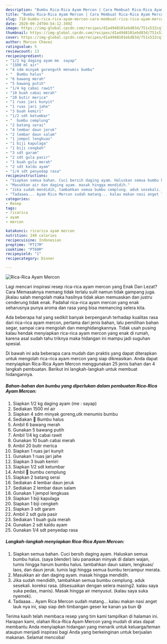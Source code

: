 ```yaml
---
description: "Bumbu Rica-Rica Ayam Mercon | Cara Membuat Rica-Rica Ayam Mercon Yang Enak Dan Mudah"
title: "Bumbu Rica-Rica Ayam Mercon | Cara Membuat Rica-Rica Ayam Mercon Yang Enak Dan Mudah"
slug: 718-bumbu-rica-rica-ayam-mercon-cara-membuat-rica-rica-ayam-mercon-yang-enak-dan-mudah
date: 2020-09-24T04:54:12.349Z
image: https://img-global.cpcdn.com/recipes/d1a4948101ebd83d/751x532cq70/rica-rica-ayam-mercon-foto-resep-utama.jpg
thumbnail: https://img-global.cpcdn.com/recipes/d1a4948101ebd83d/751x532cq70/rica-rica-ayam-mercon-foto-resep-utama.jpg
cover: https://img-global.cpcdn.com/recipes/d1a4948101ebd83d/751x532cq70/rica-rica-ayam-mercon-foto-resep-utama.jpg
author: Marcus Chavez
ratingvalue: 5
reviewcount: 13
recipeingredient:
- "1/2 kg daging ayam me  sayap"
- "1500 ml air"
- "4 sdm minyak gorengutk menumis bumbu"
- "  Bumbu halus"
- "6 bawang merah"
- "5 bawang putih"
- "1/4 kg cabai rawit"
- "10 buah cabai merah"
- "20 butir merica"
- "1 ruas jari kunyit"
- "1 ruas jari jahe"
- "3 buah kemiri"
- "1/2 sdt ketumbar"
- "  bumbu cemplung"
- "2 batang serai"
- "4 lembar daun jeruk"
- "2 lembar daun salam"
- "1 jempol lengkuas"
- "1 biji kapulaga"
- "1 biji cengkeh"
- "3 sdt garam"
- "2 sdt gula pasir"
- "1 buah gula merah"
- "2 sdt kaldu ayam"
- "1/4 sdt penyedap rasa"
recipeinstructions:
- "Siapkan semua bahan. Cuci bersih daging ayam. Haluskan semua bumbu halus. (saya blender) lalu panaskan minyak di dalam wajan, tumis hingga harum bumbu halus. tambahkan daun salam, lengkuas/ laos, dan daun jeruk. tumis lagi hingga semua bumbu tercampur merata."
- "Masukkan air dan daging ayam. masak hingga mendidih."
- "Jika sudah mendidih, tambahkan semua bumbu cemplung. aduk sesekali. koreksi rasa. (disesuaikan dengan selera masing2. kalau saya suka pedas, manis). Masak hingga air menyusut. (kalau saya suka nyemek)."
- "Tadaaaa... Ayam Rica Mercon sudah matang... kalau makan nasi anget lauk nya ini, siap siap deh timbangan geser ke kanan ya bun 😅"
categories:
- Resep
tags:
- ricarica
- ayam
- mercon

katakunci: ricarica ayam mercon 
nutrition: 249 calories
recipecuisine: Indonesian
preptime: "PT17M"
cooktime: "PT60M"
recipeyield: "1"
recipecategory: Dinner

---
```



![Rica-Rica Ayam Mercon](https://img-global.cpcdn.com/recipes/d1a4948101ebd83d/751x532cq70/rica-rica-ayam-mercon-foto-resep-utama.jpg)

Lagi mencari inspirasi resep rica-rica ayam mercon yang Enak Dan Lezat? Cara Memasaknya memang tidak terlalu sulit namun tidak gampang juga. jikalau salah mengolah maka hasilnya tidak akan memuaskan dan justru cenderung tidak enak. Padahal rica-rica ayam mercon yang enak seharusnya punya aroma dan rasa yang bisa memancing selera kita.

Ada beberapa hal yang sedikit banyak berpengaruh terhadap kualitas rasa dari rica-rica ayam mercon, pertama dari jenis bahan, lalu pemilihan bahan segar, sampai cara mengolah dan menghidangkannya. Tidak usah pusing kalau hendak menyiapkan rica-rica ayam mercon yang enak di rumah, karena asal sudah tahu triknya maka hidangan ini mampu jadi suguhan spesial.




Di bawah ini ada beberapa cara mudah dan praktis yang dapat diterapkan untuk mengolah rica-rica ayam mercon yang siap dikreasikan. Anda dapat menyiapkan Rica-Rica Ayam Mercon menggunakan 25 jenis bahan dan 4 langkah pembuatan. Berikut ini langkah-langkah untuk membuat hidangannya.

<!--inarticleads1-->

##### Bahan-bahan dan bumbu yang diperlukan dalam pembuatan Rica-Rica Ayam Mercon:

1. Siapkan 1/2 kg daging ayam (me : sayap)
1. Sediakan 1500 ml air
1. Siapkan 4 sdm minyak goreng,utk menumis bumbu
1. Sediakan  📌 Bumbu halus
1. Ambil 6 bawang merah
1. Gunakan 5 bawang putih
1. Ambil 1/4 kg cabai rawit
1. Gunakan 10 buah cabai merah
1. Ambil 20 butir merica
1. Siapkan 1 ruas jari kunyit
1. Gunakan 1 ruas jari jahe
1. Siapkan 3 buah kemiri
1. Siapkan 1/2 sdt ketumbar
1. Ambil  📌 bumbu cemplung
1. Siapkan 2 batang serai
1. Sediakan 4 lembar daun jeruk
1. Sediakan 2 lembar daun salam
1. Gunakan 1 jempol lengkuas
1. Siapkan 1 biji kapulaga
1. Siapkan 1 biji cengkeh
1. Siapkan 3 sdt garam
1. Ambil 2 sdt gula pasir
1. Sediakan 1 buah gula merah
1. Gunakan 2 sdt kaldu ayam
1. Gunakan 1/4 sdt penyedap rasa




<!--inarticleads2-->

##### Langkah-langkah menyiapkan Rica-Rica Ayam Mercon:

1. Siapkan semua bahan. Cuci bersih daging ayam. Haluskan semua bumbu halus. (saya blender) lalu panaskan minyak di dalam wajan, tumis hingga harum bumbu halus. tambahkan daun salam, lengkuas/ laos, dan daun jeruk. tumis lagi hingga semua bumbu tercampur merata.
1. Masukkan air dan daging ayam. masak hingga mendidih.
1. Jika sudah mendidih, tambahkan semua bumbu cemplung. aduk sesekali. koreksi rasa. (disesuaikan dengan selera masing2. kalau saya suka pedas, manis). Masak hingga air menyusut. (kalau saya suka nyemek).
1. Tadaaaa... Ayam Rica Mercon sudah matang... kalau makan nasi anget lauk nya ini, siap siap deh timbangan geser ke kanan ya bun 😅




Terima kasih telah membaca resep yang tim kami tampilkan di halaman ini. Harapan kami, olahan Rica-Rica Ayam Mercon yang mudah di atas dapat membantu Anda menyiapkan hidangan yang menarik untuk keluarga/teman ataupun menjadi inspirasi bagi Anda yang berkeinginan untuk berjualan makanan. Selamat mencoba!
